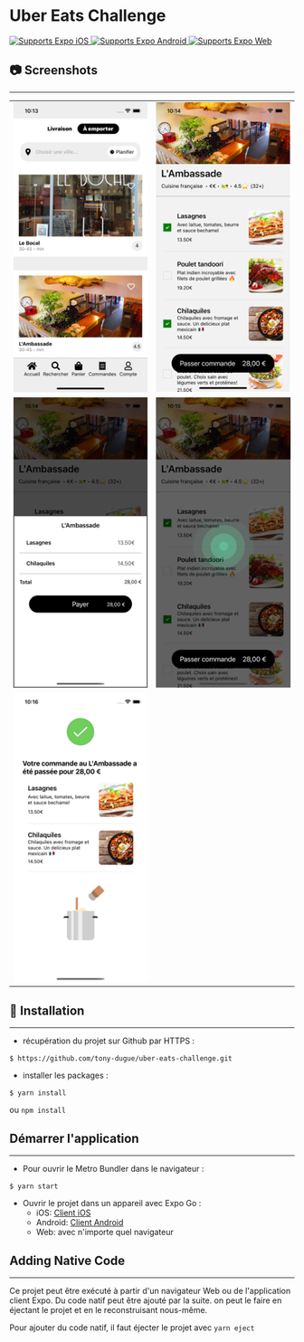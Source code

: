 # Uber Eats Challenge

<p>
  <!-- iOS -->
  <a href="https://itunes.apple.com/app/apple-store/id982107779">
    <img alt="Supports Expo iOS" longdesc="Supports Expo iOS" src="https://img.shields.io/badge/iOS-4630EB.svg?style=flat-square&logo=APPLE&labelColor=999999&logoColor=fff" />
  </a>
  <!-- Android -->
  <a href="https://play.google.com/store/apps/details?id=host.exp.exponent&referrer=blankexample">
    <img alt="Supports Expo Android" longdesc="Supports Expo Android" src="https://img.shields.io/badge/Android-4630EB.svg?style=flat-square&logo=ANDROID&labelColor=A4C639&logoColor=fff" />
  </a>
  <!-- Web -->
  <a href="https://docs.expo.dev/workflow/web/">
    <img alt="Supports Expo Web" longdesc="Supports Expo Web" src="https://img.shields.io/badge/web-4630EB.svg?style=flat-square&logo=GOOGLE-CHROME&labelColor=4285F4&logoColor=fff" />
  </a>
</p>

## 📷 Screenshots
***

<table>
  <tr>
    <td><img src="./screenshots/home.png" width="300"></td>
    <td><img src="./screenshots/restaurantDetail.png" width="300"></td>
  <tr>
  <tr>
    <td><img src="./screenshots/paymentModal.png" width="300"></td>
    <td><img src="./screenshots/loadingPayment.png" width="300"></td>
  <tr>
  <tr>
    <td><img src="./screenshots/orderCompleted.png" width="300"></td>
    <td></td>
  <tr>
</table>

## 🚀 Installation
***

- récupération du projet sur Github par HTTPS :

```shell script
$ https://github.com/tony-dugue/uber-eats-challenge.git
```

- installer les packages :
```shell script
$ yarn install
```
ou `npm install`

## Démarrer l'application
***

- Pour ouvrir le Metro Bundler dans le navigateur :
```shell script
$ yarn start
```

  - Ouvrir le projet dans un appareil avec Expo Go :
    - iOS: [Client iOS](https://itunes.apple.com/app/apple-store/id982107779)
    - Android: [Client Android](https://play.google.com/store/apps/details?id=host.exp.exponent&referrer=blankexample)
    - Web: avec n'importe quel navigateur

## Adding Native Code
***

Ce projet peut être exécuté à partir d'un navigateur Web ou de l'application client Expo. 
Du code natif peut être ajouté par la suite. on peut le faire en éjectant le projet et en le reconstruisant nous-même.

Pour ajouter du code natif, il faut éjecter le projet avec `yarn eject`
